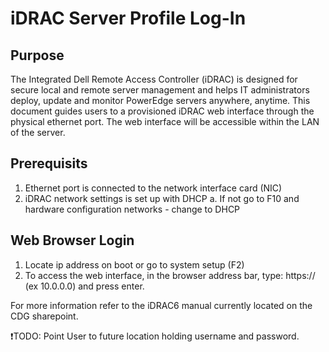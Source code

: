 # iDRAC Server Profile Log-In
## Purpose
The Integrated Dell Remote Access Controller (iDRAC) is designed for secure local and remote server management and helps IT administrators deploy, update and monitor PowerEdge servers anywhere, anytime. This document guides users to a provisioned iDRAC web interface through the physical ethernet port. The web interface will be accessible within the LAN of the server. 

## Prerequisits
1. Ethernet port is connected to the network interface card (NIC)
2. iDRAC network settings is set up with DHCP
    a. If not go to F10 and hardware configuration networks - change to DHCP

## Web Browser Login
1. Locate ip address on boot or go to system setup (F2)
2. To access the web interface, in the browser address bar, type: https://<iDRAC-IPv4-address> (ex 10.0.0.0) and press enter.

For more information refer to the iDRAC6 manual currently located on the CDG sharepoint.

❗TODO: Point User to future location holding username and password. 
